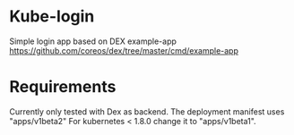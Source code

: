 # Kube-login
Simple login app based on DEX example-app
https://github.com/coreos/dex/tree/master/cmd/example-app

# Requirements
Currently only tested with Dex as backend.
The deployment manifest uses "apps/v1beta2" For kubernetes < 1.8.0 change it to "apps/v1beta1".